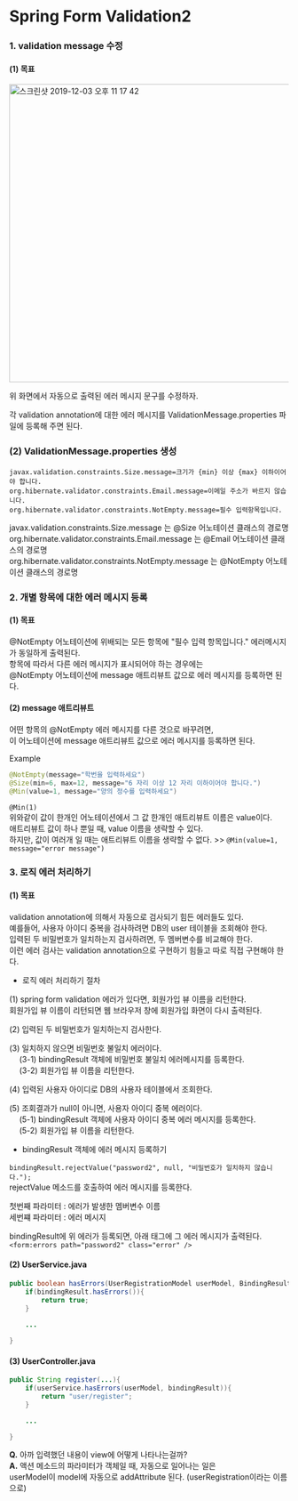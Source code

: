 # Spring Form Validation2           

### 1. validation message 수정        
#### (1) 목표     

<img width="536" alt="스크린샷 2019-12-03 오후 11 17 42" src="https://user-images.githubusercontent.com/33855307/70058923-29d96180-1623-11ea-9632-bb2190683411.png">

위 화면에서 자동으로 출력된 에러 메시지 문구를 수정하자.      

각 validation annotation에 대한 에러 메시지를 ValidationMessage.properties 파일에 등록해 주면 된다.     

### (2) ValidationMessage.properties 생성          

```
javax.validation.constraints.Size.message=크기가 {min} 이상 {max} 이하이어야 합니다.
org.hibernate.validator.constraints.Email.message=이메일 주소가 바르지 않습니다.
org.hibernate.validator.constraints.NotEmpty.message=필수 입력항목입니다. 
```
javax.validation.constraints.Size.message 는 @Size 어노테이션 클래스의 경로명                   
org.hibernate.validator.constraints.Email.message 는 @Email 어노테이션 클래스의 경로명           
org.hibernate.validator.constraints.NotEmpty.message 는 @NotEmpty 어노테이션 클래스의 경로명             

### 2. 개별 항목에 대한 에러 메시지 등록          
#### (1) 목표            
@NotEmpty 어노테이션에 위배되는 모든 항목에 "필수 입력 항목입니다." 에러메시지가 동일하게 출력된다.      
항목에 따라서 다른 에러 메시지가 표시되어야 하는 경우에는         
@NotEmpty 어노테이션에 message 애트리뷰트 값으로 에러 메시지를 등록하면 된다.      

#### (2) message 애트리뷰트     
어떤 항목의 @NotEmpty 에러 메시지를 다른 것으로 바꾸려면,      
이 어노테이션에 message 애트리뷰트 값으로 에러 메시지를 등록하면 된다.      

Example
```java
@NotEmpty(message="학번을 입력하세요")
@Size(min=6, max=12, message="6 자리 이상 12 자리 이하이어야 합니다.")
@Min(value=1, message="양의 정수를 입력하세요")
```

``` @Min(1) ```     
위와같이 값이 한개인 어노테이션에서 그 값 한개인 애트리뷰트 이름은 value이다.       
애트리뷰트 값이 하나 뿐일 때, value 이름을 생략할 수 있다.      
하지만, 값이 여러개 일 때는 애트리뷰트 이름을 생략할 수 없다. >> ``` @Min(value=1, message="error message") ```        


### 3. 로직 에러 처리하기         
#### (1) 목표     
validation annotation에 의해서 자동으로 검사되기 힘든 에러들도 있다.     
예를들어, 사용자 아이디 중복을 검사하려면 DB의 user 테이블을 조회해야 한다.      
입력된 두 비밀번호가 일치하는지 검사하려면, 두 멤버변수를 비교해야 한다.       
이런 에러 검사는 validation annotation으로 구현하기 힘들고 따로 직접 구현해야 한다.      

- 로직 에러 처리하기 절차      

(1) spring form validation 에러가 있다면, 회원가입 뷰 이름을 리턴한다.    
회원가입 뷰 이름이 리턴되면 웹 브라우저 창에 회원가입 화면이 다시 출력된다.   

(2) 입력된 두 비밀번호가 일치하는지 검사한다.    

(3) 일치하지 않으면 비밀번호 불일치 에러이다.   
&emsp;	(3-1) bindingResult 객체에 비밀번호 불일치 에러메시지를 등록한다.   
&emsp;	(3-2) 회원가입 뷰 이름을 리턴한다.    

(4) 입력된 사용자 아이디로 DB의 사용자 테이블에서 조회한다.    

(5) 조회결과가 null이 아니면, 사용자 아이디 중복 에러이다.   
&emsp;	(5-1) bindingResult 객체에 사용자 아이디 중복 에러 메시지를 등록한다.   
&emsp;	(5-2) 회원가입 뷰 이름을 리턴한다.        


- bindingResult 객체에 에러 메시지 등록하기   

```bindingResult.rejectValue("password2", null, "비밀번호가 일치하지 않습니다.");```  
rejectValue 메소드를 호출하여 에러 메시지를 등록한다.      

첫번째 파라미터 : 에러가 발생한 멤버변수 이름    
세번쨰 파라미터 : 에러 메시지        

bindingResult에 위 에러가 등록되면, 아래 태그에 그 에러 메시지가 출력된다.           
``` <form:errors path="password2" class="error" /> ```           


#### (2) UserService.java        
```java
public boolean hasErrors(UserRegistrationModel userModel, BindingResult bindingResult){
	if(bindingResult.hasErrors()){
		return true;
	}
		
	...

}
```

#### (3) UserController.java           
```java
public String register(...){
	if(userService.hasErrors(userModel, bindingResult)){
		return "user/register";
	}

	...

}
```
**Q.** 아까 입력했던 내용이 view에 어떻게 나타나는걸까?    
**A.** 액션 메소드의 파라미터가 객체일 때, 자동으로 일어나는 일은      
userModel이 model에 자동으로 addAttribute 된다. (userRegistration이라는 이름으로)        





